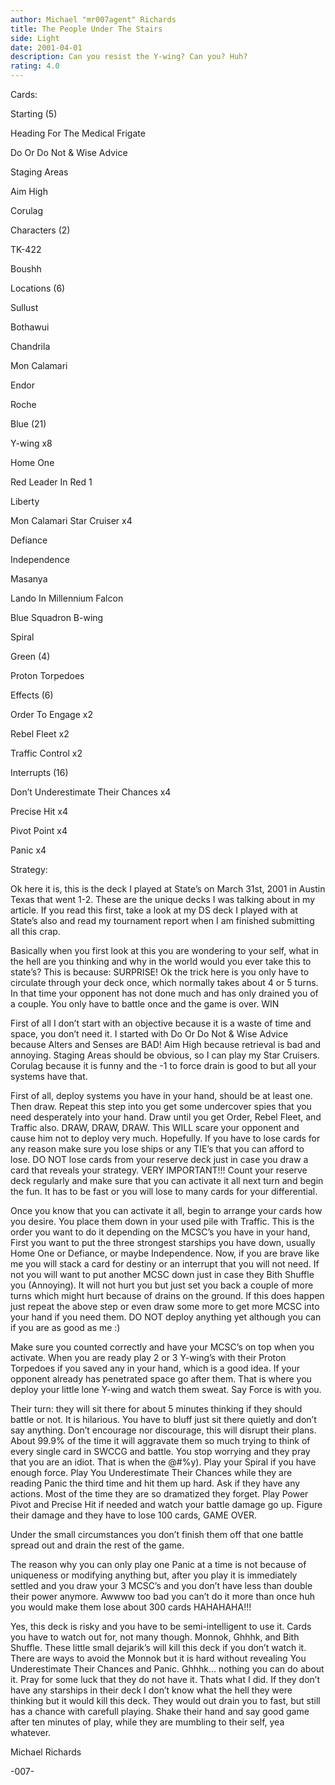 ```yaml
---
author: Michael "mr007agent" Richards
title: The People Under The Stairs
side: Light
date: 2001-04-01
description: Can you resist the Y-wing? Can you? Huh?
rating: 4.0
---
```

Cards: 

Starting (5)
Heading For The Medical Frigate
Do Or Do Not & Wise Advice
Staging Areas
Aim High
Corulag

Characters (2)
TK-422
Boushh

Locations (6)
Sullust 
Bothawui
Chandrila
Mon Calamari
Endor
Roche

Blue (21)
Y-wing x8
Home One
Red Leader In Red 1
Liberty
Mon Calamari Star Cruiser x4
Defiance
Independence
Masanya
Lando In Millennium Falcon
Blue Squadron B-wing
Spiral

Green (4)
Proton Torpedoes

Effects (6)
Order To Engage x2
Rebel Fleet x2
Traffic Control x2

Interrupts (16)
Don’t Underestimate Their Chances x4
Precise Hit x4
Pivot Point x4
Panic x4








Strategy: 

Ok here it is, this is the deck I played at State’s on March 31st, 2001 in Austin Texas that went 1-2. These are the unique decks I was talking about in my article. If you read this first, take a look at my DS deck I played with at State’s also and read my tournament report when I am finished submitting all this crap.

Basically when you first look at this you are wondering to your self, what in the hell are you thinking and why in the world would you ever take this to state’s? This is because:  SURPRISE! Ok the trick here is you only have to circulate through your deck once, which normally takes about 4 or 5 turns. In that time your opponent has not done much and has only drained you of a couple. You only have to battle once and the game is over. WIN 

First of all I don’t start with an objective because it is a waste of time and space, you don’t need it. I started with Do Or Do Not & Wise Advice because Alters and Senses are BAD! Aim High because retrieval is bad and annoying. Staging Areas should be obvious, so I can play my Star Cruisers. Corulag because it is funny and the -1 to force drain is good to but all your systems have that.

First of all, deploy systems you have in your hand, should be at least one. Then draw. Repeat this step into you get some undercover spies that you need desperately into your hand. Draw until you get Order, Rebel Fleet, and Traffic also. DRAW, DRAW, DRAW. This WILL scare your opponent and cause him not to deploy very much. Hopefully. If you have to lose cards for any reason make sure you lose ships or any TIE’s that you can afford to lose. DO NOT lose cards from your reserve deck just in case you draw a card that reveals your strategy. VERY IMPORTANT!!! Count your reserve deck regularly and make sure that you can activate it all next turn and begin the fun. It has to be fast or you will lose to many cards for your differential.

Once you know that you can activate it all, begin to arrange your cards how you desire. You place them down in your used pile with Traffic. This is the order you want to do it depending on the MCSC’s you have in your hand, First you want to put the three strongest starships you have down, usually Home One or Defiance, or maybe Independence. Now, if you are brave like me you will stack a card for destiny or an interrupt that you will not need. If not you will want to put another MCSC down just in case they Bith Shuffle you (Annoying). It will not hurt you but just set you back a couple of more turns which might hurt because of drains on the ground. If this does happen just repeat the above step or even draw some more to get more MCSC into your hand if you need them. DO NOT deploy anything yet although you can if you are as good as me :) 

Make sure you counted correctly and have your MCSC’s on top when you activate. When you are ready play 2 or 3 Y-wing’s with their Proton Torpedoes if you saved any in your hand, which is a good idea. If your opponent already has penetrated space go after them. That is where you deploy your little lone Y-wing and watch them sweat. Say Force is with you.

Their turn: they will sit there for about 5 minutes thinking if they should battle or not. It is hilarious. You have to bluff just sit there quietly and don’t say anything. Don’t encourage nor discourage, this will disrupt their plans. About 99.9% of the time it will aggravate them so much trying to think of every single card in SWCCG and battle. You stop worrying and they pray that you are an idiot. That is when the @#$% hits the fan. Play your Panic and let them read it. Have backups just in case for Sense. There are no cards that let you cancel this card :) They usually say ok like it isn’t nothing a BAM! Reveal your MCSC’s then they read Panic again. HAHA. They say FREE? And you say YES!!! (Be sure to point out the word free to embarrass them a slightly more and to show that you are @#$%y). Play your Spiral if you have enough force. Play You Underestimate Their Chances while they are reading Panic the third time and hit them up hard. Ask if they have any actions. Most of the time they are so dramatized they forget. Play Power Pivot and Precise Hit if needed and watch your battle damage go up. Figure their damage and they have to lose 100 cards, GAME OVER. 

Under the small circumstances you don’t finish them off that one battle spread out and drain the rest of the game.

The reason why you can only play one Panic at a time is not because of uniqueness or modifying anything but, after you play it is immediately settled and you draw your 3 MCSC’s and you don’t have less than double their power anymore. Awwww too bad you can’t do it more than once huh you would make them lose about 300 cards HAHAHAHA!!!

Yes, this deck is risky and you have to be semi-intelligent to use it. Cards you have to watch out for, not many though. Monnok, Ghhhk, and Bith Shuffle. These little small dejarik’s will kill this deck if you don’t watch it. There are ways to avoid the Monnok but it is hard without revealing You Underestimate Their Chances and Panic. Ghhhk... nothing you can do about it. Pray for some luck that they do not have it. Thats what I did. If they don’t have any starships in their deck I don’t know what the hell they were thinking but it would kill this deck. They would out drain you to fast, but still has a chance with carefull playing. Shake their hand and say good game after ten minutes of play, while they are mumbling to their self, yea whatever.

Michael Richards
-007-
